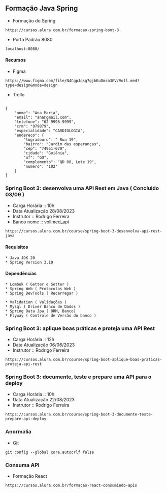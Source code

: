 ## Formação Java Spring
* Formação do Spring
``` Link
https://cursos.alura.com.br/formacao-spring-boot-3
```
* Porta Padrão 8080
```
localhost:8080/
```
#### Recursos
* Figma
```
https://www.figma.com/file/N4CgpJqsg7gjbKuDmra3EV/Voll.med?type=design&mode=design
```
* Trello
```

```

```Cadastrar
{
	"nome": "Ana Maria",
	"email": "ana@gmail.com",
	"telefone": "62 9998-9999",
	"crm": "979879",
	"especialidade": "CARDIOLOGIA",
	"endereco": {
		"logradouro": " Rua 19",
		"bairro": "Jardim das esperanças",
		"cep": "74961-070",
		"cidade": "Goiânia",
		"uf": "GO",
		"complemento": "QD 08, Lote 19",
		"numero": "102"
	}
}
```


### Spring Boot 3: desenvolva uma API Rest em Java ( Concluido 03/09 )
* Carga Horária :: 10h
* Data Atualização 28/08/2023
* Instrutor :: Rodrigo Ferreira
* Banco nome :: vollmed_api
``` 
https://cursos.alura.com.br/course/spring-boot-3-desenvolva-api-rest-java
```

#### Requisitos
	* Java JDK 20
	* Spring Version 3.10

#### Dependências
	* Lombok ( Getter e Setter )
	* Spring Web ( Protocolos Web )
	* Spring DevTools ( Recarregar )

	* Validation ( Validações )
	* Mysql ( Driver Banco de Dados )
	* Spring Data Jpa ( ORM, Banco)
	* Flyway ( Controle de Versão do banco )

### Spring Boot 3: aplique boas práticas e proteja uma API Rest
* Carga Horária :: 12h
* Data Atualização 06/06/2023
* Instrutor :: Rodrigo Ferreira
```
https://cursos.alura.com.br/course/spring-boot-aplique-boas-praticas-proteja-api-rest
```

### Spring Boot 3: documente, teste e prepare uma API para o deploy
* Carga Horária :: 10h
* Data Atualização 22/08/2023
* Instrutor :: Rodrigo Ferreira
```
https://cursos.alura.com.br/course/spring-boot-3-documente-teste-prepare-api-deploy
```

### Anormalia
* Git
```
git config --global core.autocrlf false
```

### Consuma API
* Formação React
```
https://cursos.alura.com.br/formacao-react-consumindo-apis
```